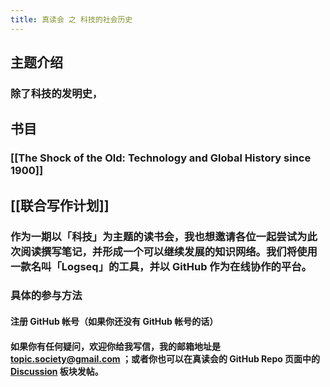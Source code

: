 ```yaml
---
title: 真读会 之 科技的社会历史
---
```


## 主题介绍
### 除了科技的发明史，
## 书目
### [[The Shock of the Old: Technology and Global History since 1900]]
## [[联合写作计划]]
### 作为一期以「科技」为主题的读书会，我也想邀请各位一起尝试为此次阅读撰写笔记，并形成一个可以继续发展的知识网络。我们将使用一款名叫「Logseq」的工具，并以 GitHub 作为在线协作的平台。
### 具体的参与方法
#### 注册 GitHub 帐号（如果你还没有 GitHub 帐号的话）
#### 如果你有任何疑问，欢迎你给我写信，我的邮箱地址是 topic.society@gmail.com ；或者你也可以在真读会的 GitHub Repo 页面中的 [Discussion](https://github.com/TopicSociety/ATrueReadingClub/discussions) 板块发帖。
